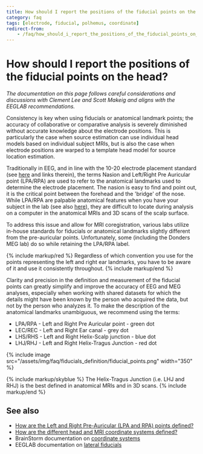 ```yaml
---
title: How should I report the positions of the fiducial points on the head?
category: faq
tags: [electrode, fiducial, polhemus, coordinate]
redirect-from:
    - /faq/how_should_i_report_the_positions_of_the_fiducial_points_on_the_head/
---
```


# How should I report the positions of the fiducial points on the head?

_The documentation on this page follows careful considerations and discussions with Clement Lee and Scott Makeig and aligns with the EEGLAB recommendations._

Consistency is key when using fiducials or anatomical landmark points; the accuracy of collaborative or comparative analysis is severely diminished without accurate knowledge about the electrode positions. This is particularly the case when source estimation can use individual head models based on individual subject MRIs, but is also the case when electrode positions are warped to a template head model for source location estimation.

Traditionally in EEG, and in line with the 10-20 electrode placement standard (see [here](https://en.wikipedia.org/wiki/10–20_system_(EEG)) and links therein), the terms Nasion and Left/Right Pre Auricular point (LPA/RPA) are used to refer to the anatomical landmarks used to determine the electrode placement. The nasion is easy to find and point out, it is the critical point between the forehead and the 'bridge' of the nose. While LPA/RPA are palpable anatomical features when you have your subject in the lab (see also [here](/faq/how_are_the_lpa_and_rpa_points_defined)), they are difficult to locate during analysis on a computer in the anatomical MRIs and 3D scans of the scalp surface.

To address this issue and allow for MRI coregistration, various labs utilize in-house standards for fiducials or anatomical landmarks slightly different from the pre-auricular points. Unfortunately, some (including the Donders MEG lab) do so while retaining the LPA/RPA label.

{% include markup/red %}
Regardless of which convention you use for the points representing the left and right ear landmarks, you have to be aware of it and use it consistently throughout.
{% include markup/end %}

Clarity and precision in the definition and measurement of the fiducial points can greatly simplify and improve the accuracy of EEG and MEG analyses, especially when working with shared datasets for which the details might have been known by the person who acquired the data, but not by the person who analyzes it. To make the description of the anatomical landmarks unambiguous, we recommend using the terms:

- LPA/RPA - Left and Right Pre Auricular point - green dot
- LEC/REC - Left and Right Ear canal - grey dot
- LHS/RHS - Left and Right Helix-Scalp junction - blue dot
- LHJ/RHJ - Left and Right Helix-Tragus Junction - red dot

{% include image src="/assets/img/faq/fiducials_definition/fiducial_points.png" width="350" %}

{% include markup/skyblue %}
The Helix-Tragus Junction (i.e. LHJ and RHJ) is the best defined in anatomical MRIs and in 3D scans.
{% include markup/end %}

## See also

- [How are the Left and Right Pre-Auricular (LPA and RPA) points defined?](/faq/how_are_the_lpa_and_rpa_points_defined)
- [How are the different head and MRI coordinate systems defined?](/faq/coordsys)
- BrainStorm documentation on [coordinate systems](http://neuroimage.usc.edu/brainstorm/CoordinateSystems)
- EEGLAB documentation on [lateral fiducials](https://sccn.ucsd.edu/mediawiki/images/1/19/Fiducials.pdf)
